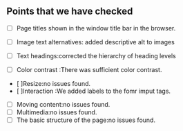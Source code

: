 ## Points that we have checked

- [ ] Page titles shown in the window title bar in the browser.

- [ ] Image text alternatives: added descriptive alt to images
- [ ] Text headings:corrected the hierarchy of heading levels
- [ ] Color contrast :There was sufficient color contrast.
- [ ]Resize:no issues found.
- [ ]Interaction :We added labels to the fomr imput tags.
- [ ] Moving content:no issues found.
- [ ] Multimedia:no issues found.
- [ ] The basic structure of the page:no issues found.